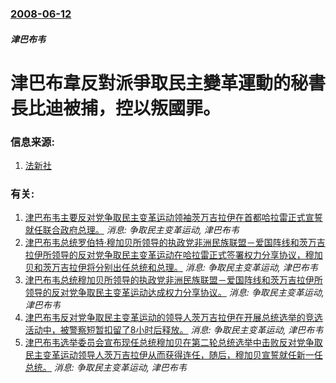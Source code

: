 ### [2008-06-12](/news/2008/06/12/index.md)

##### 津巴布韦
# 津巴布韋反對派爭取民主變革運動的秘書長比迪被捕，控以叛國罪。




### 信息来源:

1. [法新社](https://web.archive.org/web/20080615012741/http://afp.google.com/article/ALeqM5jd2vBH36CdidmsvkVwKXDf0_KPPg)

### 有关:

1. [津巴布韦主要反对党争取民主变革运动领袖茨万吉拉伊在首都哈拉雷正式宣誓就任联合政府总理。](/news/2009/02/11/津巴布韦主要反对党争取民主变革运动领袖茨万吉拉伊在首都哈拉雷正式宣誓就任联合政府总理.md) _消息: 争取民主变革运动, 津巴布韦_
2. [津巴布韦总统罗伯特·穆加贝所领导的执政党非洲民族联盟－爱国阵线和茨万吉拉伊所领导的反对党争取民主变革运动在哈拉雷正式签署权力分享协议，穆加贝和茨万吉拉伊将分别出任总统和总理。](/news/2008/09/15/津巴布韦总统罗伯特-穆加贝所领导的执政党非洲民族联盟-爱国阵线和茨万吉拉伊所领导的反对党争取民主变革运动在哈拉雷正式签署.md) _消息: 争取民主变革运动, 津巴布韦_
3. [津巴布韦总统穆加贝所领导的执政党非洲民族联盟－爱国阵线和茨万吉拉伊所领导的反对党争取民主变革运动达成权力分享协议。](/news/2008/09/11/津巴布韦总统穆加贝所领导的执政党非洲民族联盟-爱国阵线和茨万吉拉伊所领导的反对党争取民主变革运动达成权力分享协议.md) _消息: 争取民主变革运动, 津巴布韦_
4. [津巴布韦反对党争取民主变革运动的领导人茨万吉拉伊在开展总统选举的竞选活动中，被警察短暂扣留了8小时后释放。](/news/2008/06/4/津巴布韦反对党争取民主变革运动的领导人茨万吉拉伊在开展总统选举的竞选活动中-被警察短暂扣留了8小时后释放.md) _消息: 争取民主变革运动, 津巴布韦_
5. [津巴布韦选举委员会宣布现任总统穆加贝在第二轮总统选举中击败反对党争取民主变革运动领导人茨万吉拉伊从而获得连任，随后，穆加贝宣誓就任新一任总统。](/news/2008/06/29/津巴布韦选举委员会宣布现任总统穆加贝在第二轮总统选举中击败反对党争取民主变革运动领导人茨万吉拉伊从而获得连任-随后-穆加.md) _消息: 争取民主变革运动, 津巴布韦_
